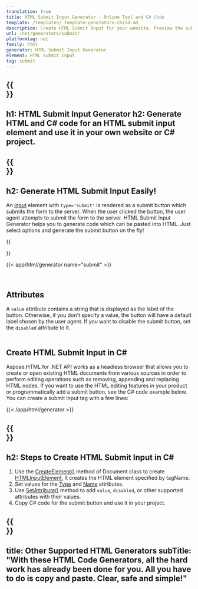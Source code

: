 ```yaml
---
translation: true
title: HTML Submit Input Generator - Online Tool and C# Code
template: /templates/_template-generators-child.md
description: Сreate HTML Submit Input for your website. Рreview the submit button, copy and use generated HTML and C# code in your project!
url: /net/generators/submit/
platformtag: net
family: html
generator: HTML Submit Input Generator
element: HTML submit input
tag: submit
---
```


{{<section banner>}}
---
h1: HTML Submit Input Generator
h2: Generate HTML and C# code for an HTML submit input element and use it in your own website or C# project.
---

{{<section overview>}}
---
h2: Generate HTML Submit Input Easily!
---

An [input](https://html.spec.whatwg.org/multipage/input.html#the-input-element) element with `type='submit'` is rendered as a submit button which submits the form to the server. When the user clicked the button, the user agent attempts to submit the form to the server. HTML Submit Input Generator helps you to generate code which can be pasted into HTML. Just select options and generate the submit button on the fly!

{{<section plugin>}}

{{< app/html/generator name="submit" >}}

<br>
<h2> Attributes </h2>

A `value` attribute contains a string that is displayed as the label of the button. Otherwise, if you don't specify a value, the button will have a default label chosen by the user agent. If you want to disable the submit button, set the `disabled` attribute to it.<br><br>

<h2> Create HTML Submit Input in C#</h2>

Aspose.HTML for .NET API works as a headless browser that allows you to create or open existing HTML documents from various sources in order to perform editing operations such as removing, appending and replacing HTML nodes. If you want to use the HTML editing features in your product or programmatically add a submit button, see the C# code example below. You can create a submit input tag with a few lines:

{{< /app/html/generator >}}

{{<section steps>}}
---
h2: Steps to Create HTML Submit Input in C#
---

1. Use the [CreateElement()](https://reference.aspose.com/html/net/aspose.html.dom/document/createelement/) method of Document class to create [HTMLInputElement.](https://reference.aspose.com/html/net/aspose.html/htmlinputelement/) It creates the HTML element specified by tagName.
1. Set values for the [Type](https://reference.aspose.com/html/net/aspose.html/htmlinputelement/type/) and [Name](https://reference.aspose.com/html/net/aspose.html/htmlinputelement/name/) attributes.
1.  Use [SetAttribute()](https://reference.aspose.com/html/net/aspose.html.dom/element/setattribute/) method to add `value`, `disabled`, or other supported attributes with their values.
1. Copy C# code for the submit button and use it in your project.

{{<section other-generators>}}
---
title: Other Supported HTML Generators
subTitle: "With these HTML Code Generators, all the hard work has already been done for you. All you have to do is copy and paste. Clear, safe and simple!"
---